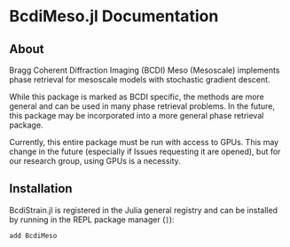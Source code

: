 # BcdiMeso.jl Documentation

## About

Bragg Coherent Diffraction Imaging (BCDI) Meso (Mesoscale) implements phase retrieval for mesoscale models with stochastic gradient descent.

While this package is marked as BCDI specific, the methods are more general and can be used in many phase retrieval problems. In the future, this package may be incorporated into a more general phase retrieval package.

Currently, this entire package must be run with access to GPUs. This may change in the future (especially if Issues requesting it are opened), but for our research group, using GPUs is a necessity.

## Installation

BcdiStrain.jl is registered in the Julia general registry and can be installed by running in the REPL package manager (```]```):

```
add BcdiMeso
```
